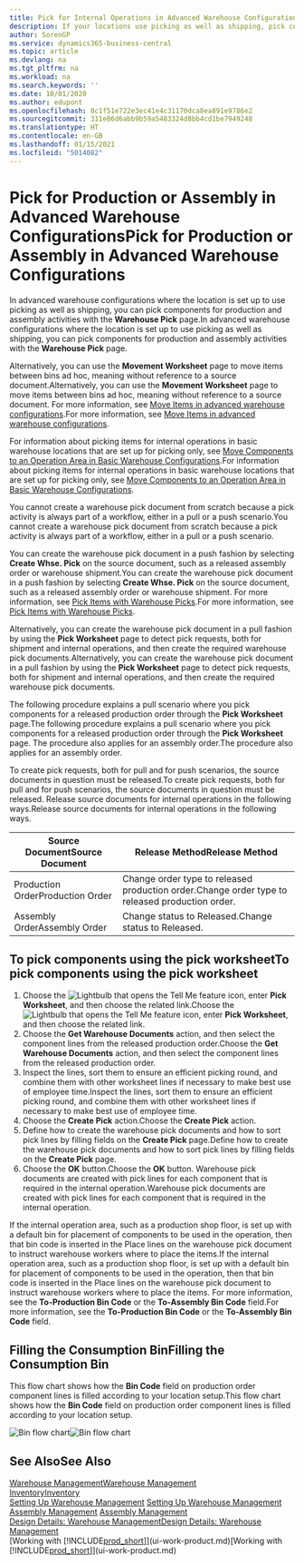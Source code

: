 ```yaml
---
title: Pick for Internal Operations in Advanced Warehouse Configurations
description: If your locations use picking as well as shipping, pick components for production and assembly activities in the Warehouse Pick page.
author: SorenGP
ms.service: dynamics365-business-central
ms.topic: article
ms.devlang: na
ms.tgt_pltfrm: na
ms.workload: na
ms.search.keywords: ''
ms.date: 10/01/2020
ms.author: edupont
ms.openlocfilehash: 8c1f51e722e3ec41e4c31170dca8ea891e9786e2
ms.sourcegitcommit: 311e86d6abb9b59a5483324d8bb4cd1be7949248
ms.translationtype: HT
ms.contentlocale: en-GB
ms.lasthandoff: 01/15/2021
ms.locfileid: "5014082"
---
```

# <a name="pick-for-production-or-assembly-in-advanced-warehouse-configurations"></a><span data-ttu-id="88bde-103">Pick for Production or Assembly in Advanced Warehouse Configurations</span><span class="sxs-lookup"><span data-stu-id="88bde-103">Pick for Production or Assembly in Advanced Warehouse Configurations</span></span>
<span data-ttu-id="88bde-104">In advanced warehouse configurations where the location is set up to use picking as well as shipping, you can pick components for production and assembly activities with the **Warehouse Pick** page.</span><span class="sxs-lookup"><span data-stu-id="88bde-104">In advanced warehouse configurations where the location is set up to use picking as well as shipping, you can pick components for production and assembly activities with the **Warehouse Pick** page.</span></span>  

<span data-ttu-id="88bde-105">Alternatively, you can use the **Movement Worksheet** page to move items between bins ad hoc, meaning without reference to a source document.</span><span class="sxs-lookup"><span data-stu-id="88bde-105">Alternatively, you can use the **Movement Worksheet** page to move items between bins ad hoc, meaning without reference to a source document.</span></span> <span data-ttu-id="88bde-106">For more information, see [Move Items in advanced warehouse configurations](warehouse-how-to-move-items-in-advanced-warehousing.md).</span><span class="sxs-lookup"><span data-stu-id="88bde-106">For more information, see [Move Items in advanced warehouse configurations](warehouse-how-to-move-items-in-advanced-warehousing.md).</span></span>  

<span data-ttu-id="88bde-107">For information about picking items for internal operations in basic warehouse locations that are set up for picking only, see [Move Components to an Operation Area in Basic Warehouse Configurations](warehouse-how-to-move-components-to-an-operation-area-in-basic-warehousing.md).</span><span class="sxs-lookup"><span data-stu-id="88bde-107">For information about picking items for internal operations in basic warehouse locations that are set up for picking only, see [Move Components to an Operation Area in Basic Warehouse Configurations](warehouse-how-to-move-components-to-an-operation-area-in-basic-warehousing.md).</span></span>  

<span data-ttu-id="88bde-108">You cannot create a warehouse pick document from scratch because a pick activity is always part of a workflow, either in a pull or a push scenario.</span><span class="sxs-lookup"><span data-stu-id="88bde-108">You cannot create a warehouse pick document from scratch because a pick activity is always part of a workflow, either in a pull or a push scenario.</span></span>  

<span data-ttu-id="88bde-109">You can create the warehouse pick document in a push fashion by selecting **Create Whse. Pick** on the source document, such as a released assembly order or warehouse shipment.</span><span class="sxs-lookup"><span data-stu-id="88bde-109">You can create the warehouse pick document in a push fashion by selecting **Create Whse. Pick** on the source document, such as a released assembly order or warehouse shipment.</span></span> <span data-ttu-id="88bde-110">For more information, see [Pick Items with Warehouse Picks](warehouse-how-to-pick-items-for-warehouse-shipment.md).</span><span class="sxs-lookup"><span data-stu-id="88bde-110">For more information, see [Pick Items with Warehouse Picks](warehouse-how-to-pick-items-for-warehouse-shipment.md).</span></span>  

<span data-ttu-id="88bde-111">Alternatively, you can create the warehouse pick document in a pull fashion by using the **Pick Worksheet** page to detect pick requests, both for shipment and internal operations, and then create the required warehouse pick documents.</span><span class="sxs-lookup"><span data-stu-id="88bde-111">Alternatively, you can create the warehouse pick document in a pull fashion by using the **Pick Worksheet** page to detect pick requests, both for shipment and internal operations, and then create the required warehouse pick documents.</span></span>  

<span data-ttu-id="88bde-112">The following procedure explains a pull scenario where you pick components for a released production order through the **Pick Worksheet** page.</span><span class="sxs-lookup"><span data-stu-id="88bde-112">The following procedure explains a pull scenario where you pick components for a released production order through the **Pick Worksheet** page.</span></span> <span data-ttu-id="88bde-113">The procedure also applies for an assembly order.</span><span class="sxs-lookup"><span data-stu-id="88bde-113">The procedure also applies for an assembly order.</span></span>  

<span data-ttu-id="88bde-114">To create pick requests, both for pull and for push scenarios, the source documents in question must be released.</span><span class="sxs-lookup"><span data-stu-id="88bde-114">To create pick requests, both for pull and for push scenarios, the source documents in question must be released.</span></span> <span data-ttu-id="88bde-115">Release source documents for internal operations in the following ways.</span><span class="sxs-lookup"><span data-stu-id="88bde-115">Release source documents for internal operations in the following ways.</span></span>  

|<span data-ttu-id="88bde-116">Source Document</span><span class="sxs-lookup"><span data-stu-id="88bde-116">Source Document</span></span>|<span data-ttu-id="88bde-117">Release Method</span><span class="sxs-lookup"><span data-stu-id="88bde-117">Release Method</span></span>|  
|---------------------|--------------------|  
|<span data-ttu-id="88bde-118">Production Order</span><span class="sxs-lookup"><span data-stu-id="88bde-118">Production Order</span></span>|<span data-ttu-id="88bde-119">Change order type to released production order.</span><span class="sxs-lookup"><span data-stu-id="88bde-119">Change order type to released production order.</span></span>|  
|<span data-ttu-id="88bde-120">Assembly Order</span><span class="sxs-lookup"><span data-stu-id="88bde-120">Assembly Order</span></span>|<span data-ttu-id="88bde-121">Change status to Released.</span><span class="sxs-lookup"><span data-stu-id="88bde-121">Change status to Released.</span></span>|  

## <a name="to-pick-components-using-the-pick-worksheet"></a><span data-ttu-id="88bde-122">To pick components using the pick worksheet</span><span class="sxs-lookup"><span data-stu-id="88bde-122">To pick components using the pick worksheet</span></span>  
1.  <span data-ttu-id="88bde-123">Choose the ![Lightbulb that opens the Tell Me feature](media/ui-search/search_small.png "Tell me what you want to do") icon, enter **Pick Worksheet**, and then choose the related link.</span><span class="sxs-lookup"><span data-stu-id="88bde-123">Choose the ![Lightbulb that opens the Tell Me feature](media/ui-search/search_small.png "Tell me what you want to do") icon, enter **Pick Worksheet**, and then choose the related link.</span></span>  
2.  <span data-ttu-id="88bde-124">Choose the **Get Warehouse Documents** action, and then select the component lines from the released production order.</span><span class="sxs-lookup"><span data-stu-id="88bde-124">Choose the **Get Warehouse Documents** action, and then select the component lines from the released production order.</span></span>  
3.  <span data-ttu-id="88bde-125">Inspect the lines, sort them to ensure an efficient picking round, and combine them with other worksheet lines if necessary to make best use of employee time.</span><span class="sxs-lookup"><span data-stu-id="88bde-125">Inspect the lines, sort them to ensure an efficient picking round, and combine them with other worksheet lines if necessary to make best use of employee time.</span></span>  
4.  <span data-ttu-id="88bde-126">Choose the **Create Pick** action.</span><span class="sxs-lookup"><span data-stu-id="88bde-126">Choose the **Create Pick** action.</span></span>  
5.  <span data-ttu-id="88bde-127">Define how to create the warehouse pick documents and how to sort pick lines by filling fields on the **Create Pick** page.</span><span class="sxs-lookup"><span data-stu-id="88bde-127">Define how to create the warehouse pick documents and how to sort pick lines by filling fields on the **Create Pick** page.</span></span>  
6.  <span data-ttu-id="88bde-128">Choose the **OK** button.</span><span class="sxs-lookup"><span data-stu-id="88bde-128">Choose the **OK** button.</span></span> <span data-ttu-id="88bde-129">Warehouse pick documents are created with pick lines for each component that is required in the internal operation.</span><span class="sxs-lookup"><span data-stu-id="88bde-129">Warehouse pick documents are created with pick lines for each component that is required in the internal operation.</span></span>  

<span data-ttu-id="88bde-130">If the internal operation area, such as a production shop floor, is set up with a default bin for placement of components to be used in the operation, then that bin code is inserted in the Place lines on the warehouse pick document to instruct warehouse workers where to place the items.</span><span class="sxs-lookup"><span data-stu-id="88bde-130">If the internal operation area, such as a production shop floor, is set up with a default bin for placement of components to be used in the operation, then that bin code is inserted in the Place lines on the warehouse pick document to instruct warehouse workers where to place the items.</span></span> <span data-ttu-id="88bde-131">For more information, see the **To-Production Bin Code** or the **To-Assembly Bin Code** field.</span><span class="sxs-lookup"><span data-stu-id="88bde-131">For more information, see the **To-Production Bin Code** or the **To-Assembly Bin Code** field.</span></span>

## <a name="filling-the-consumption-bin"></a><span data-ttu-id="88bde-132">Filling the Consumption Bin</span><span class="sxs-lookup"><span data-stu-id="88bde-132">Filling the Consumption Bin</span></span>
<span data-ttu-id="88bde-133">This flow chart shows how the **Bin Code** field on production order component lines is filled according to your location setup.</span><span class="sxs-lookup"><span data-stu-id="88bde-133">This flow chart shows how the **Bin Code** field on production order component lines is filled according to your location setup.</span></span>

<span data-ttu-id="88bde-134">![Bin flow chart](media/binflow.png "BinFlow")</span><span class="sxs-lookup"><span data-stu-id="88bde-134">![Bin flow chart](media/binflow.png "BinFlow")</span></span>  

## <a name="see-also"></a><span data-ttu-id="88bde-135">See Also</span><span class="sxs-lookup"><span data-stu-id="88bde-135">See Also</span></span>
[<span data-ttu-id="88bde-136">Warehouse Management</span><span class="sxs-lookup"><span data-stu-id="88bde-136">Warehouse Management</span></span>](warehouse-manage-warehouse.md)  
[<span data-ttu-id="88bde-137">Inventory</span><span class="sxs-lookup"><span data-stu-id="88bde-137">Inventory</span></span>](inventory-manage-inventory.md)  
<span data-ttu-id="88bde-138">[Setting Up Warehouse Management](warehouse-setup-warehouse.md)   </span><span class="sxs-lookup"><span data-stu-id="88bde-138">[Setting Up Warehouse Management](warehouse-setup-warehouse.md)   </span></span>  
<span data-ttu-id="88bde-139">[Assembly Management](assembly-assemble-items.md)  </span><span class="sxs-lookup"><span data-stu-id="88bde-139">[Assembly Management](assembly-assemble-items.md)  </span></span>  
[<span data-ttu-id="88bde-140">Design Details: Warehouse Management</span><span class="sxs-lookup"><span data-stu-id="88bde-140">Design Details: Warehouse Management</span></span>](design-details-warehouse-management.md)  
<span data-ttu-id="88bde-141">[Working with [!INCLUDE[prod_short](includes/prod_short.md)]](ui-work-product.md)</span><span class="sxs-lookup"><span data-stu-id="88bde-141">[Working with [!INCLUDE[prod_short](includes/prod_short.md)]](ui-work-product.md)</span></span>
